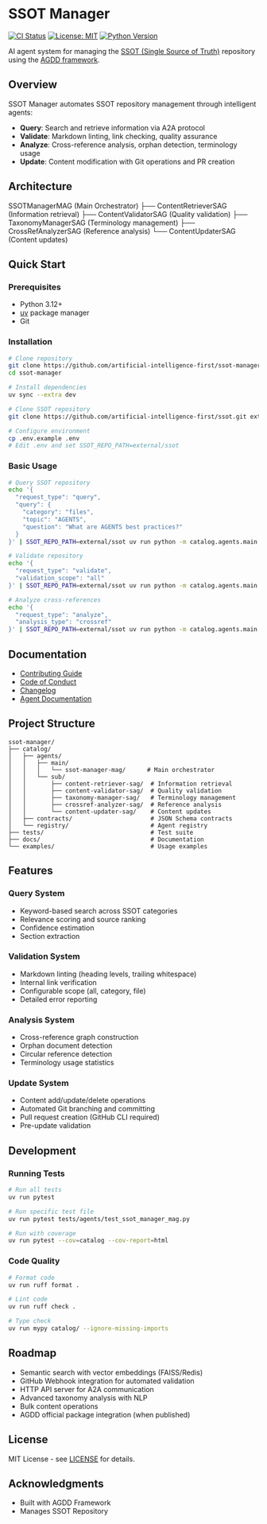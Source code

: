 # SSOT Manager

[![CI Status](https://github.com/artificial-intelligence-first/ssot-manager/workflows/CI/badge.svg)](https://github.com/artificial-intelligence-first/ssot-manager/actions)
[![License: MIT](https://img.shields.io/badge/License-MIT-yellow.svg)](./LICENSE)
[![Python Version](https://img.shields.io/badge/python-3.12+-blue.svg)](https://www.python.org/downloads/)

AI agent system for managing the [SSOT (Single Source of Truth)](https://github.com/artificial-intelligence-first/ssot) repository using the [AGDD framework](https://github.com/artificial-intelligence-first/agdd).

## Overview

SSOT Manager automates SSOT repository management through intelligent agents:
- **Query**: Search and retrieve information via A2A protocol
- **Validate**: Markdown linting, link checking, quality assurance
- **Analyze**: Cross-reference analysis, orphan detection, terminology usage
- **Update**: Content modification with Git operations and PR creation

## Architecture

SSOTManagerMAG (Main Orchestrator) ├── ContentRetrieverSAG (Information retrieval) ├── ContentValidatorSAG (Quality validation) ├── TaxonomyManagerSAG (Terminology management) ├── CrossRefAnalyzerSAG (Reference analysis) └── ContentUpdaterSAG (Content updates)

## Quick Start

### Prerequisites

- Python 3.12+
- [uv](https://docs.astral.sh/uv/) package manager
- Git

### Installation

```bash
# Clone repository
git clone https://github.com/artificial-intelligence-first/ssot-manager.git
cd ssot-manager

# Install dependencies
uv sync --extra dev

# Clone SSOT repository
git clone https://github.com/artificial-intelligence-first/ssot.git external/ssot

# Configure environment
cp .env.example .env
# Edit .env and set SSOT_REPO_PATH=external/ssot
```

### Basic Usage

```bash
# Query SSOT repository
echo '{
  "request_type": "query",
  "query": {
    "category": "files",
    "topic": "AGENTS",
    "question": "What are AGENTS best practices?"
  }
}' | SSOT_REPO_PATH=external/ssot uv run python -m catalog.agents.main.ssot_manager_mag.code.orchestrator

# Validate repository
echo '{
  "request_type": "validate",
  "validation_scope": "all"
}' | SSOT_REPO_PATH=external/ssot uv run python -m catalog.agents.main.ssot_manager_mag.code.orchestrator

# Analyze cross-references
echo '{
  "request_type": "analyze",
  "analysis_type": "crossref"
}' | SSOT_REPO_PATH=external/ssot uv run python -m catalog.agents.main.ssot_manager_mag.code.orchestrator
```

## Documentation

- [Contributing Guide](./CONTRIBUTING.md)
- [Code of Conduct](./CODE_OF_CONDUCT.md)
- [Changelog](./CHANGELOG.md)
- [Agent Documentation](./docs)

## Project Structure

```
ssot-manager/
├── catalog/
│   ├── agents/
│   │   ├── main/
│   │   │   └── ssot-manager-mag/      # Main orchestrator
│   │   └── sub/
│   │       ├── content-retriever-sag/  # Information retrieval
│   │       ├── content-validator-sag/  # Quality validation
│   │       ├── taxonomy-manager-sag/   # Terminology management
│   │       ├── crossref-analyzer-sag/  # Reference analysis
│   │       └── content-updater-sag/    # Content updates
│   ├── contracts/                      # JSON Schema contracts
│   └── registry/                       # Agent registry
├── tests/                              # Test suite
├── docs/                               # Documentation
└── examples/                           # Usage examples
```

## Features

### Query System

- Keyword-based search across SSOT categories
- Relevance scoring and source ranking
- Confidence estimation
- Section extraction

### Validation System

- Markdown linting (heading levels, trailing whitespace)
- Internal link verification
- Configurable scope (all, category, file)
- Detailed error reporting

### Analysis System

- Cross-reference graph construction
- Orphan document detection
- Circular reference detection
- Terminology usage statistics

### Update System

- Content add/update/delete operations
- Automated Git branching and committing
- Pull request creation (GitHub CLI required)
- Pre-update validation

## Development

### Running Tests

```bash
# Run all tests
uv run pytest

# Run specific test file
uv run pytest tests/agents/test_ssot_manager_mag.py

# Run with coverage
uv run pytest --cov=catalog --cov-report=html
```

### Code Quality

```bash
# Format code
uv run ruff format .

# Lint code
uv run ruff check .

# Type check
uv run mypy catalog/ --ignore-missing-imports
```

## Roadmap

- Semantic search with vector embeddings (FAISS/Redis)
- GitHub Webhook integration for automated validation
- HTTP API server for A2A communication
- Advanced taxonomy analysis with NLP
- Bulk content operations
- AGDD official package integration (when published)

## License

MIT License - see [LICENSE](./LICENSE) for details.

## Acknowledgments

- Built with AGDD Framework
- Manages SSOT Repository
